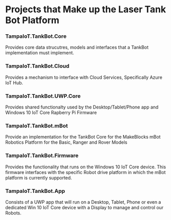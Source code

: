 # Projects that Make up the Laser Tank Bot Platform

### TampaIoT.TankBot.Core
Provides core data strucutres, models and interfaces that a TankBot implementation must implement.

### TampaIoT.TankBot.Cloud
Provides a mechanism to interface with Cloud Services, Specifically Azure IoT Hub.

### TampaIoT.TankBot.UWP.Core
Provides shared functionalty used by the Desktop/Tablet/Phone app and Windows 10 IoT Core Rapberry Pi Firmware

### TampaIoT.TankBot.mBot
Provide an implementation for the TankBot Core for the MakeBlocks mBot Robotics Platform for the Basic, Ranger and Rover Models

### TampaIoT.TankBot.Firmware
Provides the functionality that runs on the Windows 10 IoT Core device.  This firmware interfaces with the specific Robot drive platform in which the mBot platform is currently supported.

### TampaIoT.TankBot.App
Consists of a UWP app that will run on a Desktop, Tablet, Phone or even a dedicated Win 10 IoT Core device with a Display to manage and control our Robots.
